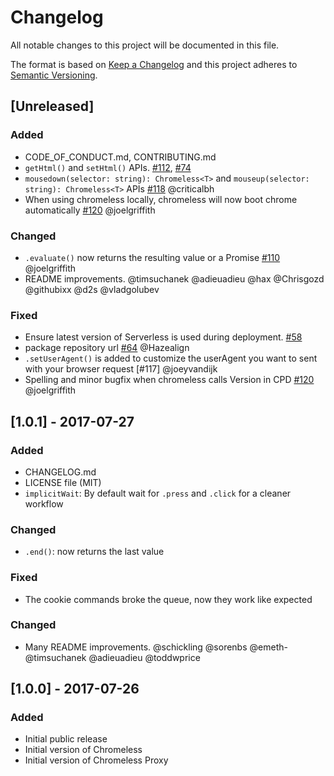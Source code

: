 # Changelog
All notable changes to this project will be documented in this file.

The format is based on [Keep a Changelog](http://keepachangelog.com/en/1.0.0/)
and this project adheres to [Semantic Versioning](http://semver.org/spec/v2.0.0.html).


## [Unreleased]

### Added
- CODE_OF_CONDUCT.md, CONTRIBUTING.md
- `getHtml()` and `setHtml()` APIs. [#112](https://github.com/graphcool/chromeless/pull/112), [#74](https://github.com/graphcool/chromeless/issues/74)
- `mousedown(selector: string): Chromeless<T>` and `mouseup(selector: string): Chromeless<T>` APIs [#118](https://github.com/graphcool/chromeless/pull/118) @criticalbh
- When using chromeless locally, chromeless will now boot chrome automatically [#120](https://github.com/graphcool/chromeless/pull/120) @joelgriffith

### Changed
- `.evaluate()` now returns the resulting value or a Promise [#110](https://github.com/graphcool/chromeless/pull/110) @joelgriffith
- README improvements. @timsuchanek @adieuadieu @hax @Chrisgozd @githubixx @d2s @vladgolubev

### Fixed
- Ensure latest version of Serverless is used during deployment. [#58](https://github.com/graphcool/chromeless/issues/58)
- package repository url [#64](https://github.com/graphcool/chromeless/pull/64) @Hazealign
- `.setUserAgent()` is added to customize the userAgent you want to sent with your browser request [#117] @joeyvandijk
- Spelling and minor bugfix when chromeless calls Version in CPD [#120](https://github.com/graphcool/chromeless/pull/120) @joelgriffith

## [1.0.1] - 2017-07-27
### Added
- CHANGELOG.md
- LICENSE file (MIT)
- `implicitWait`: By default wait for `.press` and `.click` for a cleaner workflow

### Changed
- `.end()`: now returns the last value

### Fixed
- The cookie commands broke the queue, now they work like expected

### Changed
- Many README improvements. @schickling @sorenbs @emeth- @timsuchanek @adieuadieu @toddwprice


## [1.0.0] - 2017-07-26
### Added
- Initial public release
- Initial version of Chromeless
- Initial version of Chromeless Proxy

